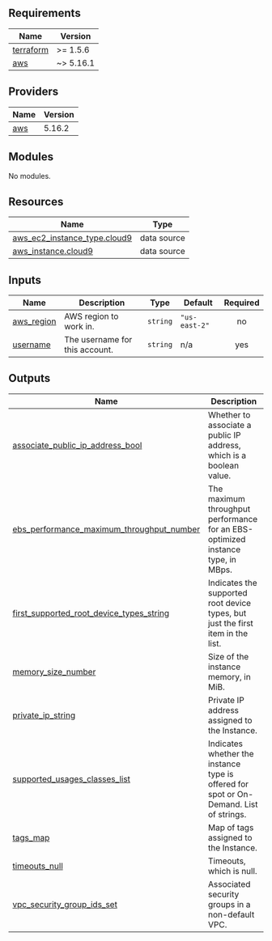 <!-- BEGIN_TF_DOCS -->
## Requirements

| Name | Version |
|------|---------|
| <a name="requirement_terraform"></a> [terraform](#requirement\_terraform) | >= 1.5.6 |
| <a name="requirement_aws"></a> [aws](#requirement\_aws) | ~> 5.16.1 |

## Providers

| Name | Version |
|------|---------|
| <a name="provider_aws"></a> [aws](#provider\_aws) | 5.16.2 |

## Modules

No modules.

## Resources

| Name | Type |
|------|------|
| [aws_ec2_instance_type.cloud9](https://registry.terraform.io/providers/hashicorp/aws/latest/docs/data-sources/ec2_instance_type) | data source |
| [aws_instance.cloud9](https://registry.terraform.io/providers/hashicorp/aws/latest/docs/data-sources/instance) | data source |

## Inputs

| Name | Description | Type | Default | Required |
|------|-------------|------|---------|:--------:|
| <a name="input_aws_region"></a> [aws\_region](#input\_aws\_region) | AWS region to work in. | `string` | `"us-east-2"` | no |
| <a name="input_username"></a> [username](#input\_username) | The username for this account. | `string` | n/a | yes |

## Outputs

| Name | Description |
|------|-------------|
| <a name="output_associate_public_ip_address_bool"></a> [associate\_public\_ip\_address\_bool](#output\_associate\_public\_ip\_address\_bool) | Whether to associate a public IP address, which is a boolean value. |
| <a name="output_ebs_performance_maximum_throughput_number"></a> [ebs\_performance\_maximum\_throughput\_number](#output\_ebs\_performance\_maximum\_throughput\_number) | The maximum throughput performance for an EBS-optimized instance type, in MBps. |
| <a name="output_first_supported_root_device_types_string"></a> [first\_supported\_root\_device\_types\_string](#output\_first\_supported\_root\_device\_types\_string) | Indicates the supported root device types, but just the first item in the list. |
| <a name="output_memory_size_number"></a> [memory\_size\_number](#output\_memory\_size\_number) | Size of the instance memory, in MiB. |
| <a name="output_private_ip_string"></a> [private\_ip\_string](#output\_private\_ip\_string) | Private IP address assigned to the Instance. |
| <a name="output_supported_usages_classes_list"></a> [supported\_usages\_classes\_list](#output\_supported\_usages\_classes\_list) | Indicates whether the instance type is offered for spot or On-Demand. List of strings. |
| <a name="output_tags_map"></a> [tags\_map](#output\_tags\_map) | Map of tags assigned to the Instance. |
| <a name="output_timeouts_null"></a> [timeouts\_null](#output\_timeouts\_null) | Timeouts, which is null. |
| <a name="output_vpc_security_group_ids_set"></a> [vpc\_security\_group\_ids\_set](#output\_vpc\_security\_group\_ids\_set) | Associated security groups in a non-default VPC. |
<!-- END_TF_DOCS -->